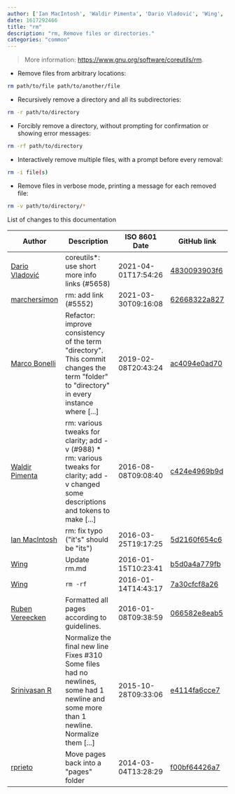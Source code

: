 ```yaml
---
author: ['Ian MacIntosh', 'Waldir Pimenta', 'Dario Vladović', 'Wing', 'rprieto', 'Srinivasan R', 'Marco Bonelli', 'Ruben Vereecken', 'marchersimon']
date: 1617292466
title: "rm"
description: "rm, Remove files or directories."
categories: "common"
---
```

> More information: <https://www.gnu.org/software/coreutils/rm>.

- Remove files from arbitrary locations:

```bash
rm path/to/file path/to/another/file
```

- Recursively remove a directory and all its subdirectories:

```bash
rm -r path/to/directory
```

- Forcibly remove a directory, without prompting for confirmation or showing error messages:

```bash
rm -rf path/to/directory
```

- Interactively remove multiple files, with a prompt before every removal:

```bash
rm -i file(s)
```

- Remove files in verbose mode, printing a message for each removed file:

```bash
rm -v path/to/directory/*
```
List of changes to this documentation


Author | Description | ISO 8601 Date | GitHub link
------|-----|-----|-----
[Dario Vladović](mailto:d.vladimyr@gmail.com) | coreutils*: use short more info links (#5658) | 2021-04-01T17:54:26 | [4830093903f6](https://github.com/tldr-pages/tldr/commit/4830093903f66ccf3ebbc2ecf477286e45edac59)
[marchersimon](mailto:50295997+marchersimon@users.noreply.github.com) | rm: add link (#5552) | 2021-03-30T09:16:08 | [62668322a827](https://github.com/tldr-pages/tldr/commit/62668322a8278797489c72f005849770fe3f51fb)
[Marco Bonelli](mailto:mb5.marcob@gmail.com) | Refactor: improve consistency of the term "directory". This commit changes the term "folder" to "directory" in every instance where [...] | 2019-02-08T20:43:24 | [ac4094e0ad70](https://github.com/tldr-pages/tldr/commit/ac4094e0ad70a6be2163b06d24b53992b93aee4f)
[Waldir Pimenta](mailto:waldyrious@gmail.com) | rm: various tweaks for clarity; add -v (#988) * rm: various tweaks for clarity; add -v changed some descriptions and tokens to make [...] | 2016-08-08T09:08:40 | [c424e4969b9d](https://github.com/tldr-pages/tldr/commit/c424e4969b9dfd40d51c7bbe5a92dbb62477c1ad)
[Ian MacIntosh](mailto:ianjmacintosh@gmail.com) | rm: fix typo ("it's" should be "its") | 2016-03-25T19:17:25 | [5d2160f654c6](https://github.com/tldr-pages/tldr/commit/5d2160f654c63ba1bf7ef11aa50b5b2d47cfc3b9)
[Wing](mailto:steelywing@users.noreply.github.com) | Update rm.md | 2016-01-15T10:23:41 | [b5d0a4a779fb](https://github.com/tldr-pages/tldr/commit/b5d0a4a779fbb5d8f28ae0a84c00ad1ed3763ed8)
[Wing](mailto:steelywing@users.noreply.github.com) | `rm -rf` | 2016-01-14T14:43:17 | [7a30cfcf8a26](https://github.com/tldr-pages/tldr/commit/7a30cfcf8a264d95a3ac74894bedfa5903d69a63)
[Ruben Vereecken](mailto:rubenvereecken@gmail.com) | Formatted all pages according to guidelines. | 2016-01-08T09:38:59 | [066582e8eab5](https://github.com/tldr-pages/tldr/commit/066582e8eab57bce9861cc8d379e158d61f1cc95)
[Srinivasan R](mailto:srinivasanr@gmail.com) | Normalize the final new line Fixes #310 Some files had no newlines, some had 1 newline and some more than 1 newline. Normalize them [...] | 2015-10-28T09:33:06 | [e4114fa6cce7](https://github.com/tldr-pages/tldr/commit/e4114fa6cce7339425809afef817b06e872d7ca7)
[rprieto](mailto:choicesmade@gmail.com) | Move pages back into a "pages" folder | 2014-03-04T13:28:29 | [f00bf64426a7](https://github.com/tldr-pages/tldr/commit/f00bf64426a792ee3aac792f9c0aec3f8b1eaa7d)

